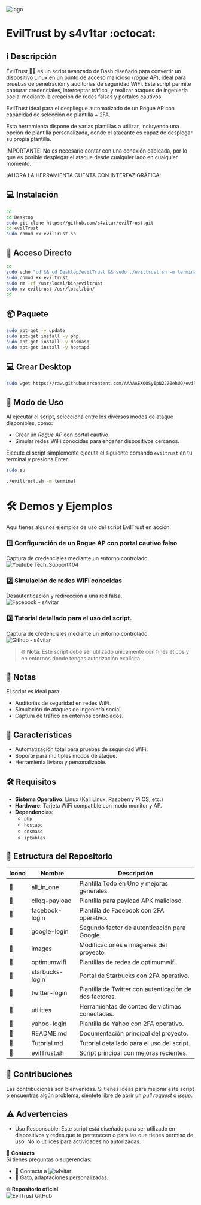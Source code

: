 ﻿![logo](https://github.com/AAAAAEXQOSyIpN2JZ0ehUQ/evilTrust/blob/master/images/inicio.png)

# EvilTrust by s4v1tar :octocat: 

## :information_source: Descripción 
EvilTrust 🕵️‍♂️ es un script avanzado de Bash diseñado para convertir un dispositivo Linux en un punto de acceso malicioso (*rogue AP*), ideal para pruebas de penetración y auditorías de seguridad WiFi. Este script permite capturar credenciales, interceptar tráfico, y realizar ataques de ingeniería social mediante la creación de redes falsas y portales cautivos.  

EvilTrust ideal para el despliegue automatizado de un Rogue AP con capacidad de selección de plantilla + 2FA.

Esta herramienta dispone de varias plantillas a utilizar, incluyendo una opción de plantilla personalizada, donde el atacante es capaz de desplegar su propia plantilla.

IMPORTANTE: No es necesario contar con una conexión cableada, por lo que es posible desplegar el ataque desde cualquier lado en cualquier momento.

¡AHORA LA HERRAMIENTA CUENTA CON INTERFAZ GRÁFICA!

## :computer: Instalación
```bash
cd
cd Desktop
sudo git clone https://github.com/s4vitar/evilTrust.git
cd evilTrust
sudo chmod +x evilTrust.sh
```

## :key: Acceso Directo
```bash
cd 
sudo echo "cd && cd Desktop/evilTrust && sudo ./eviltrust.sh -m terminal" > eviltrust
sudo chmod +x eviltrust
sudo rm -rf /usr/local/bin/eviltrust
sudo mv eviltrust /usr/local/bin/
cd
```

## :package: Paquete
```bash
sudo apt-get -y update
sudo apt-get install -y php
sudo apt-get install -y dnsmasq
sudo apt-get install -y hostapd
```

## :computer: Crear Desktop
```bash
sudo wget https://raw.githubusercontent.com/AAAAAEXQOSyIpN2JZ0ehUQ/evilTrust/refs/heads/master/Install/crear_evilTrust_desktop.sh -O - | sudo bash && sudo rm -rf wget-log*
```

## :rocket: Modo de Uso
  
Al ejecutar el script, selecciona entre los diversos modos de ataque disponibles, como:  
- Crear un *Rogue AP* con portal cautivo.  
- Simular redes WiFi conocidas para engañar dispositivos cercanos.  

Ejecute el script simplemente ejecuta el siguiente comando `eviltrust`  en tu terminal y presiona Enter.
```bash
sudo su
```
```bash
./eviltrust.sh -m terminal
```

# 🛠️ Demos y Ejemplos

Aquí tienes algunos ejemplos de uso del script EvilTrust en acción:  

### 1️⃣ **Configuración de un Rogue AP con portal cautivo falso**  
Captura de credenciales mediante un entorno controlado.  
![Youtube Tech_Support404](https://www.youtube.com/watch?v=SKeUYUkR0U4)  

### 2️⃣ **Simulación de redes WiFi conocidas**  
Desautenticación y redirección a una red falsa.  
![Facebook - s4vitar](https://www.facebook.com/zerosecinfo/videos/eviltrust-herramienta-ofensiva/2445107195742419/)  

### 3️⃣ Tutorial detallado para el uso del script.
Captura de credenciales mediante un entorno controlado.  
![Github - s4vitar](https://github.com/AAAAAEXQOSyIpN2JZ0ehUQ/evilTrust/blob/master/Tutorial.md/)  

> 🌐 **Nota**: Este script debe ser utilizado únicamente con fines éticos y en entornos donde tengas autorización explícita.

## :bookmark_tabs: Notas
  
El script es ideal para:  
- Auditorías de seguridad en redes WiFi.  
- Simulación de ataques de ingeniería social.  
- Captura de tráfico en entornos controlados.  

## :star2: Características 

- Automatización total para pruebas de seguridad WiFi.  
- Soporte para múltiples modos de ataque.  
- Herramienta liviana y personalizable.  

## :hammer_and_wrench: Requisitos
 
- **Sistema Operativo**: Linux (Kali Linux, Raspberry Pi OS, etc.)  
- **Hardware**: Tarjeta WiFi compatible con modo monitor y AP.  
- **Dependencias**: 
  - `php` 
  - `hostapd`  
  - `dnsmasq`  
  - `iptables`  

## 📂 Estructura del Repositorio

| Icono            | Nombre              | Descripción                               |
|------------------|---------------------|-------------------------------------------|
| :file_folder:    | all_in_one          | Plantilla Todo en Uno y mejoras generales. |
| :file_folder:    | cliqq-payload       | Plantilla para payload APK malicioso.     |
| :file_folder:    | facebook-login      | Plantilla de Facebook con 2FA operativo. |
| :file_folder:    | google-login        | Segundo factor de autenticación para Google. |
| :file_folder:    | images              | Modificaciones e imágenes del proyecto.   |
| :file_folder:    | optimumwifi         | Plantillas de redes de optimumwifi.       |
| :file_folder:    | starbucks-login     | Portal de Starbucks con 2FA operativo.    |
| :file_folder:    | twitter-login       | Plantilla de Twitter con autenticación de dos factores. |
| :file_folder:    | utilities           | Herramientas de conteo de víctimas conectadas. |
| :file_folder:    | yahoo-login         | Plantilla de Yahoo con 2FA operativo.     |
| :page_facing_up: | README.md           | Documentación principal del proyecto.     |
| :page_facing_up: | Tutorial.md         | Tutorial detallado para el uso del script.|
| :page_facing_up: | evilTrust.sh        | Script principal con mejoras recientes.   |

## :star2: Contribuciones

Las contribuciones son bienvenidas. Si tienes ideas para mejorar este script o encuentras algún problema, siéntete libre de abrir un *pull request* o *issue*.

## :warning: Advertencias

- Uso Responsable: Este script está diseñado para ser utilizado en dispositivos y redes que te pertenecen o para las que tienes permiso de uso. No lo utilices para actividades no autorizadas.

📧 **Contacto**  
Si tienes preguntas o sugerencias:  
- 👥 Contacta a ![s4vitar](https://github.com/s4vitar).  
- 🐾 Gato, adaptaciones personalizadas.  

🌐 **Repositorio oficial**  
![EvilTrust GitHub](https://github.com/s4vitar/evilTrust)
